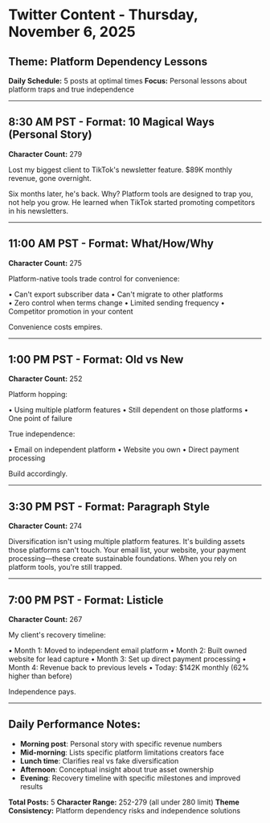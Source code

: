 # Twitter Content - Thursday, November 6, 2025
## Theme: Platform Dependency Lessons

**Daily Schedule:** 5 posts at optimal times
**Focus:** Personal lessons about platform traps and true independence

---

## 8:30 AM PST - Format: 10 Magical Ways (Personal Story)
**Character Count:** 279

Lost my biggest client to TikTok's newsletter feature. $89K monthly revenue, gone overnight.

Six months later, he's back. Why? Platform tools are designed to trap you, not help you grow. He learned when TikTok started promoting competitors in his newsletters.

---

## 11:00 AM PST - Format: What/How/Why
**Character Count:** 275

Platform-native tools trade control for convenience:

• Can't export subscriber data
• Can't migrate to other platforms  
• Zero control when terms change
• Limited sending frequency
• Competitor promotion in your content

Convenience costs empires.

---

## 1:00 PM PST - Format: Old vs New
**Character Count:** 252

Platform hopping:

• Using multiple platform features
• Still dependent on those platforms
• One point of failure

True independence:

• Email on independent platform
• Website you own
• Direct payment processing

Build accordingly.

---

## 3:30 PM PST - Format: Paragraph Style
**Character Count:** 274

Diversification isn't using multiple platform features. It's building assets those platforms can't touch. Your email list, your website, your payment processing—these create sustainable foundations. When you rely on platform tools, you're still trapped.

---

## 7:00 PM PST - Format: Listicle
**Character Count:** 267

My client's recovery timeline:

• Month 1: Moved to independent email platform
• Month 2: Built owned website for lead capture
• Month 3: Set up direct payment processing
• Month 4: Revenue back to previous levels
• Today: $142K monthly (62% higher than before)

Independence pays.

---

## Daily Performance Notes:
- **Morning post**: Personal story with specific revenue numbers
- **Mid-morning**: Lists specific platform limitations creators face
- **Lunch time**: Clarifies real vs fake diversification
- **Afternoon**: Conceptual insight about true asset ownership
- **Evening**: Recovery timeline with specific milestones and improved results

**Total Posts:** 5
**Character Range:** 252-279 (all under 280 limit)
**Theme Consistency:** Platform dependency risks and independence solutions